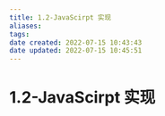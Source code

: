 ```yaml
---
title: 1.2-JavaScirpt 实现
aliases: 
tags: 
date created: 2022-07-15 10:43:43
date updated: 2022-07-15 10:45:51
---
```


# 1.2-JavaScirpt 实现

